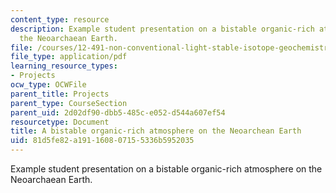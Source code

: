 ```yaml
---
content_type: resource
description: Example student presentation on a bistable organic-rich atmosphere on
  the Neoarchaean Earth.
file: /courses/12-491-non-conventional-light-stable-isotope-geochemistry-spring-2012/81d5fe82a191160807155336b5952035_MIT12_491S12_A_bistable.pdf
file_type: application/pdf
learning_resource_types:
- Projects
ocw_type: OCWFile
parent_title: Projects
parent_type: CourseSection
parent_uid: 2d02df90-dbb5-485c-e052-d544a607ef54
resourcetype: Document
title: A bistable organic-rich atmosphere on the Neoarchean Earth
uid: 81d5fe82-a191-1608-0715-5336b5952035
---
```

Example student presentation on a bistable organic-rich atmosphere on the Neoarchaean Earth.

